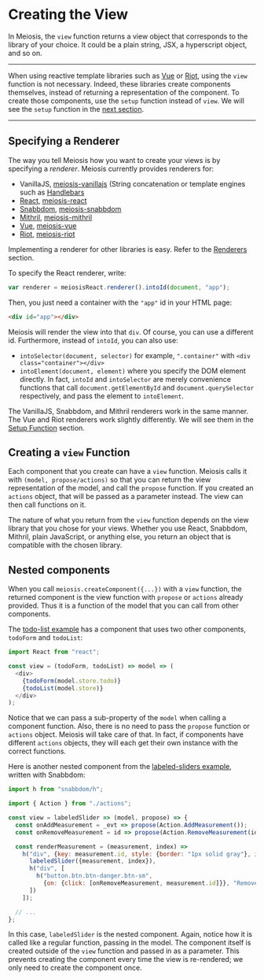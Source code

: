 # Creating the View

In Meiosis, the `view` function returns a view object that corresponds to the library of your choice. It could be a plain string, JSX, a hyperscript object, and so on.

-----

When using reactive template libraries such as [Vue](http://vuejs.org) or [Riot](http://riotjs.com), using the `view` function is not necessary. Indeed, these libraries create components themselves, instead of returning a representation of the component. To create those components, use the `setup` function instead of `view`. We will see the `setup` function in the [next section](setup.md).

-----

## Specifying a Renderer

The way you tell Meiosis how you want to create your views is by specifying a *renderer*. Meiosis currently provides renderers for:

- VanillaJS, [meiosis-vanillajs](https://github.com/foxdonut/meiosis-vanillajs) (String concatenation or template engines such as [Handlebars](http://handlebarsjs.com)
- [React](https://facebook.github.io/react/), [meiosis-react](https://github.com/foxdonut/meiosis-react)
- [Snabbdom](http://github.com/paldepind/snabbdom), [meiosis-snabbdom](https://github.com/foxdonut/meiosis-snabbdom)
- [Mithril](http://mithril.js.org), [meiosis-mithril](https://github.com/foxdonut/meiosis-mithril)
- [Vue](http://vuejs.org), [meiosis-vue](https://github.com/foxdonut/meiosis-vue)
- [Riot](http://riotjs.com), [meiosis-riot](https://github.com/foxdonut/meiosis-riot)

Implementing a renderer for other libraries is easy. Refer to the [Renderers](renderers.md) section.

To specify the React renderer, write:

```javascript
var renderer = meiosisReact.renderer().intoId(document, "app");
```

Then, you just need a container with the `"app"` id in your HTML page:

```html
<div id="app"></div>
```

Meiosis will render the view into that `div`. Of course, you can use a different id. Furthermore, instead of `intoId`, you can also use:

- `intoSelector(document, selector)` for example, `".container"` with `<div class="container"></div>`
- `intoElement(document, element)` where you specify the DOM element directly. In fact, `intoId` and `intoSelector` are merely convenience functions that call `document.getElementById` and `document.querySelector` respectively, and pass the element to `intoElement`.

The VanillaJS, Snabbdom, and Mithril renderers work in the same manner. The Vue and Riot renderers work slightly differently. We will see them in the [Setup Function](setup.md) section.

## Creating a `view` Function

Each component that you create can have a `view` function. Meiosis calls it with `(model, propose/actions)` so that you can return the view representation of the model, and call the `propose` function. If you created an `actions` object, that will be passed as a parameter instead. The view can then call functions on it.

The nature of what you return from the `view` function depends on the view library that you chose for your views. Whether you use React, Snabbdom, Mithril, plain JavaScript, or anything else, you return an object that is compatible with the chosen library.

## Nested components

When you call `meiosis.createComponent({...})` with a `view` function, the returned component is the view function with `propose` or `actions` already provided. Thus it is a function of the model that you can call from other components.

The [todo-list example](https://github.com/foxdonut/meiosis-examples/tree/master/examples/todo-list) has a component that uses two other components, `todoForm` and `todoList`:

```javascript
import React from "react";

const view = (todoForm, todoList) => model => (
  <div>
    {todoForm(model.store.todo)}
    {todoList(model.store)}
  </div>
);
```

Notice that we can pass a sub-property of the `model` when calling a component function. Also, there is no need to pass the `propose` function or `actions` object. Meiosis will take care of that. In fact, if components have different `actions` objects, they will each get their own instance with the correct functions.

Here is another nested component from the [labeled-sliders example](https://github.com/foxdonut/meiosis-examples/blob/master/examples/labeled-sliders/sliderContainer/view.js), written with Snabbdom:

```javascript
import h from "snabbdom/h";

import { Action } from "./actions";

const view = labeledSlider => (model, propose) => {
  const onAddMeasurement = _evt => propose(Action.AddMeasurement());
  const onRemoveMeasurement = id => propose(Action.RemoveMeasurement(id));

  const renderMeasurement = (measurement, index) =>
    h("div", {key: measurement.id, style: {border: "1px solid gray"}, id: measurement.id}, [
      labeledSlider({measurement, index}),
      h("div", [
        h("button.btn.btn-danger.btn-sm",
          {on: {click: [onRemoveMeasurement, measurement.id]}}, "Remove Measurement")
      ])
    ]);

  // ...
};
```

In this case, `labeledSlider` is the nested component. Again, notice how it is called like a regular function, passing in the model. The component itself is created outside of the `view` function and passed in as a parameter. This prevents creating the component every time the view is re-rendered; we only need to create the component once.
